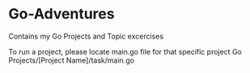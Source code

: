# Go-Adventures
Contains my Go Projects and Topic excercises


To run a project, please locate main.go file for that specific project
Go Projects/[Project Name]/task/main.go
